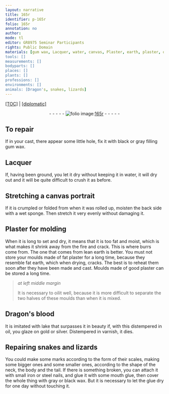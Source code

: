 ```yaml
---
layout: narrative
title: 165r
identifier: p-165r
folio: 165r
annotation: no
author:
mode: tl
editor: GR8975 Seminar Participants
rights: Public Domain
materials: [gum wax, Lacquer, water, canvas, Plaster, earth, plaster, oil, Dragon's blood, lake, gold, silver, varnish, iron, steel, mouth glue, wax, glue]
tools: []
measurements: []
bodyparts: []
places: []
plants: []
professions: []
environments: []
animals: [Dragon's, snakes, lizards]
---
```


<p><a href="{{ site.baseurl }}/translation/">[TOC]</a> | <a href="{{ site.baseurl }}/texts/p-165r_tc/" target="_blank">[diplomatic]</a></p><div class="folio" align="center">- - - - - <a href="http://gallica.bnf.fr/ark:/12148/btv1b9059316c/f336.item" target="_blank"><img src="https://cu-mkp.github.io/2017-workshop-edition/assets/photo-icon.png" alt="folio image: " style="display:inline-block; margin-bottom:-3px;"/>165r</a> - - - - - </div>  
  

## To repair

 
If in your cast, there appear some little hole, fix it with black or gray filling <span class="m">gum wax</span>.
 
 
  

## <span class="m">Lacquer</span>

 
If, having been ground, you let it dry without keeping it in <span class="m">water</span>, it will dry out and it will be quite difficult to crush it as before.
 
 
  

## Stretching a <span class="m">canvas</span> portrait

 
If it is crumpled or folded from when it was rolled up, moisten the back side with a wet sponge. Then stretch it very evenly without damaging it.
 
 
  

## <span class="m">Plaster</span> for molding

 
When it is long to set and dry, it means that it is too fat and moist, which is what makes it shrink away from the fire and crack. <span class="x">This is</span> where burrs come from. The one that comes from lean <span class="m">earth</span> is better. You must not store your moulds made of fat <span class="m">plaster</span> for a long time, because they resemble fat <span class="m">earth</span>, which when drying, cracks. The best is to reheat them soon after they have been made and cast. Moulds made of good <span class="m">plaster</span> can be stored a long time.
 
> *at left middle margin*
> 
> 
>   It is necessary to <span class="m">oil</span>it well, because it is more difficult to separate the two halves of these moulds than when it is mixed.
 
 
  

## <span class="m"><span class="al">Dragon's</span> blood</span>

 
It is imitated with <span class="m">lake</span> that surpasses it in beauty if, with this distempered in <span class="m">oil</span>, you glaze on <span class="m">gold</span> or <span class="m">silver</span>. Distempered in <span class="m">varnish</span>, it dies.
 
 
  

## Repairing <span class="al">snakes</span> and <span class="al">lizards</span>

 
You could make some marks according to the form of their scales, making some bigger ones and some smaller ones, according to the shape of the neck, the body and the tail. If there is something broken, you can attach it with small <span class="m">iron</span> or <span class="m">steel</span> nails, and glue it with some <span class="m">mouth glue</span>, then cover the whole thing with gray or black <span class="m">wax</span>. But it is necessary to let the <span class="m">glue</span> dry for one day without touching it.
 
